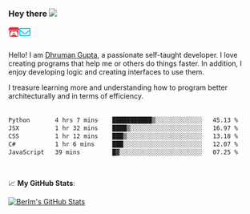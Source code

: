 ### Hey there <img src="https://media.giphy.com/media/hvRJCLFzcasrR4ia7z/giphy.gif" width="25px">

<a href="https://itch.io/profile/berlm">
  <img align="left" alt="Berlm's Itch" width="22px" src="/assets/itch-io.svg" />
</a>
<a href="mailto:me@berlm.me">
  <img align="left" alt="Email Berlm" width="22px" src="/assets/envelope.svg" />
</a>

<br />  
<br />  
  
Hello! I am [Dhruman Gupta](https://berlm.me/), a passionate self-taught developer. I love creating programs that help me or others do things faster. In addition, I enjoy developing logic and creating interfaces to use them.  

I treasure learning more and understanding how to program better architecturally and in terms of efficiency.  
<br />

<!--START_SECTION:waka-->
```text
Python       4 hrs 7 mins    ███████████▒░░░░░░░░░░░░░   45.13 % 
JSX          1 hr 32 mins    ████▒░░░░░░░░░░░░░░░░░░░░   16.97 % 
CSS          1 hr 12 mins    ███▒░░░░░░░░░░░░░░░░░░░░░   13.18 % 
C#           1 hr 6 mins     ███░░░░░░░░░░░░░░░░░░░░░░   12.07 % 
JavaScript   39 mins         █▓░░░░░░░░░░░░░░░░░░░░░░░   07.25 % 
```
<!--END_SECTION:waka-->
<br />  

📈 **My GitHub Stats**:  

[![Berlm's GitHub Stats](https://github-readme-stats.vercel.app/api?username=dhrumangupta&theme=gotham&show_icons=true&count_private=true)](https://berlm.me)
